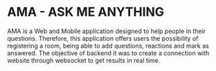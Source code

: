 # AMA - ASK ME ANYTHING

AMA is a Web and Mobile application designed to help people in their questions. Therefore, this application offers users the possibility of registering a room, being able to add questions, reactions and mark as answered. The objective of backend it was to create a connection with website through websocket to get results in real time.
